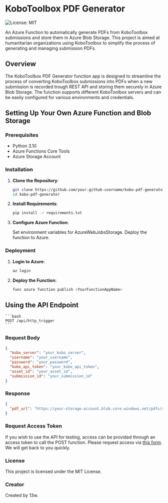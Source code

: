 # KoboToolbox PDF Generator

![License: MIT](https://img.shields.io/badge/License-MIT-yellow.svg)

An Azure Function to automatically generate PDFs from KoboToolbox submissions and store them in Azure Blob Storage. This project is aimed at humanitarian organizations using KoboToolbox to simplify the process of generating and managing submission PDFs.

## Overview

The KoboToolbox PDF Generator function app is designed to streamline the process of converting KoboToolbox submissions into PDFs when a new submission is recorded trough REST API and storing them securely in Azure Blob Storage. The function supports different KoboToolbox servers and can be easily configured for various environments and credentials.

## Setting Up Your Own Azure Function and Blob Storage

### Prerequisites

- Python 3.10
- Azure Functions Core Tools
- Azure Storage Account

### Installation

1. **Clone the Repository**:
    ```bash
    git clone https://github.com/your-github-username/kobo-pdf-generator.git
    cd kobo-pdf-generator
    ```

2. **Install Requirements**:
    ```bash
    pip install -r requirements.txt
    ```

3. **Configure Azure Function**:

    Set environment variables for AzureWebJobsStorage.
    Deploy the function to Azure.

### Deployment

1. **Login to Azure**:
    ```bash
    az login
    ```

2. **Deploy the Function**:
    ```bash
    func azure function publish <YourFunctionAppName>
    ```

## Using the API Endpoint

    ```bash
    POST /api/http_trigger
    ```

### Request Body

```json
{
  "kobo_server": "your_kobo_server",
  "username": "your_username",
  "password": "your_password",
  "kobo_api_token": "your_kobo_api_token",
  "asset_id": "your_asset_id",
  "submission_id": "your_submission_id"
}
```
### Response
```json
{
  "pdf_url": "https://your-storage-account.blob.core.windows.net/pdfs/submission_id.pdf"
}
```

### Request Access Token

If you wish to use the API for testing, access can be provided through an access token to call the POST function. Please request access via [this form](https://forms.gle/N3Z2yKSa5ERNzjHNA). We will get back to you quickly.

### License
This project is licensed under the MIT License.

### Creator
Created by 13w.